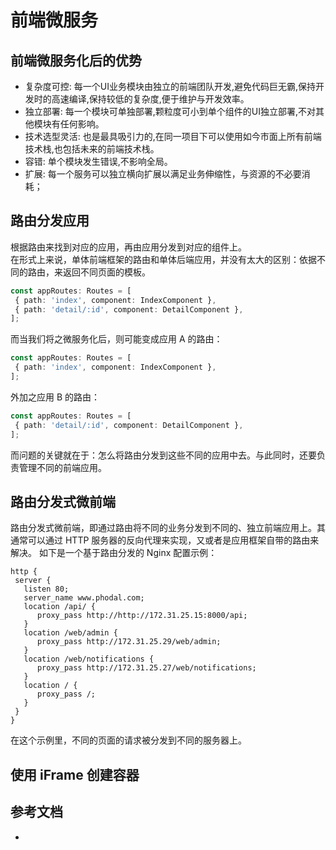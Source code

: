 # 前端微服务

## 前端微服务化后的优势
- 复杂度可控: 每一个UI业务模块由独立的前端团队开发,避免代码巨无霸,保持开发时的高速编译,保持较低的复杂度,便于维护与开发效率。
- 独立部署: 每一个模块可单独部署,颗粒度可小到单个组件的UI独立部署,不对其他模块有任何影响。
- 技术选型灵活: 也是最具吸引力的,在同一项目下可以使用如今市面上所有前端技术栈,也包括未来的前端技术栈。
- 容错: 单个模块发生错误,不影响全局。
- 扩展: 每一个服务可以独立横向扩展以满足业务伸缩性，与资源的不必要消耗；

## 路由分发应用
根据路由来找到对应的应用，再由应用分发到对应的组件上。  
在形式上来说，单体前端框架的路由和单体后端应用，并没有太大的区别：依据不同的路由，来返回不同页面的模板。
```typescript
const appRoutes: Routes = [
 { path: 'index', component: IndexComponent },
 { path: 'detail/:id', component: DetailComponent },
];
```
而当我们将之微服务化后，则可能变成应用 A 的路由：
```typescript
const appRoutes: Routes = [
 { path: 'index', component: IndexComponent },
];
```
外加之应用 B 的路由：
```typescript
const appRoutes: Routes = [
 { path: 'detail/:id', component: DetailComponent },
];
```
而问题的关键就在于：怎么将路由分发到这些不同的应用中去。与此同时，还要负责管理不同的前端应用。

## 路由分发式微前端
路由分发式微前端，即通过路由将不同的业务分发到不同的、独立前端应用上。其通常可以通过 HTTP 服务器的反向代理来实现，又或者是应用框架自带的路由来解决。
如下是一个基于路由分发的 Nginx 配置示例：
```
http {
 server {
   listen 80;
   server_name www.phodal.com;
   location /api/ {
      proxy_pass http://http://172.31.25.15:8000/api;
   }
   location /web/admin {
      proxy_pass http://172.31.25.29/web/admin;
   }
   location /web/notifications {
      proxy_pass http://172.31.25.27/web/notifications;
   }
   location / {
      proxy_pass /;
   }
 }
}
```
在这个示例里，不同的页面的请求被分发到不同的服务器上。

## 使用 iFrame 创建容器

## 参考文档
- []()

